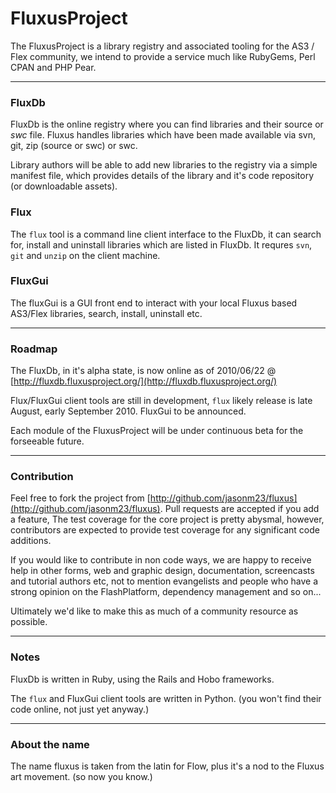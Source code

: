 # FluxusProject

The FluxusProject is a library registry and associated tooling for the AS3 / Flex community, we intend to provide a service much like RubyGems, Perl CPAN and PHP Pear.

- - -

### FluxDb

FluxDb is the online registry where you can find libraries and their source or _swc_ file. Fluxus handles libraries which have been made available via svn, git, zip (source or swc) or swc.

Library authors will be able to add new libraries to the registry via a simple manifest file, which provides details of the library and it's code repository (or downloadable assets).

### Flux

The `flux` tool is a command line client interface to the FluxDb, it can search for, install and uninstall libraries which are listed in FluxDb. It requres `svn`, `git` and `unzip` on the client machine.

### FluxGui

The fluxGui is a GUI front end to interact with your local Fluxus based AS3/Flex libraries, search, install, uninstall etc.

- - -

### Roadmap

The FluxDb, in it's alpha state, is now online as of 2010/06/22 @ [http://fluxdb.fluxusproject.org/](http://fluxdb.fluxusproject.org/)

Flux/FluxGui client tools are still in development, `flux` likely release is late August, early September 2010. FluxGui to be announced.

Each module of the FluxusProject will be under continuous beta for the forseeable future.

- - -

### Contribution

Feel free to fork the project from [http://github.com/jasonm23/fluxus](http://github.com/jasonm23/fluxus). Pull requests are accepted if you add a feature, The test coverage for the core project is pretty abysmal, however, contributors are expected to provide test coverage for any significant code additions.

If you would like to contribute in non code ways, we are happy to receive help in other forms, web and graphic design, documentation, screencasts and tutorial authors etc, not to mention evangelists and people who have a strong opinion on the FlashPlatform, dependency management and so on...

Ultimately we'd like to make this as much of a community resource as possible.

- - -

### Notes

FluxDb is written in Ruby, using the Rails and Hobo frameworks.

The `flux` and FluxGui client tools are written in Python. (you won't find their code online, not just yet anyway.)

- - -

### About the name

The name fluxus is taken from the latin for Flow, plus it's a nod to the Fluxus art movement. (so now you know.)